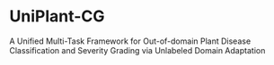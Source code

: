 # UniPlant-CG
A Unified Multi-Task Framework for Out-of-domain Plant Disease Classification and Severity Grading via Unlabeled Domain Adaptation

